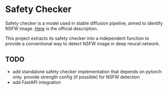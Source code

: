 # Safety Checker

Safety checker is a model used in stable diffusion pipeline, aimed to identify NSFW image.
[Here](https://huggingface.co/CompVis/stable-diffusion-safety-checker) is the official description.

This project extracts its safety checker into a independent function to provide a conventional way to detect NSFW image in deep neural network.

## TODO

- add standalone safety checker implementation that depends on pytorch only. provide strength config (if possible) for NSFW detection
- add FastAPI integration
